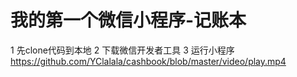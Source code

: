 # 我的第一个微信小程序-记账本

1 先clone代码到本地
2 下载微信开发者工具
3 运行小程序
https://github.com/YClalala/cashbook/blob/master/video/play.mp4
